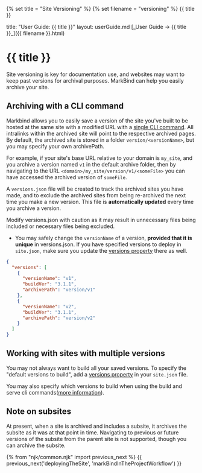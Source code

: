 {% set title = "Site Versioning" %}
{% set filename = "versioning" %}
<span id="title" class="d-none">{{ title }}</span>

<frontmatter>
  title: "User Guide: {{ title }}"
  layout: userGuide.md
</frontmatter>

<span id="link" class="d-none">
<md>[_User Guide → {{ title }}_]({{ filename }}.html)</md>
</span>

# {{ title }}

<div class="lead" id="overview">

Site versioning is key for documentation use, and websites may want to keep past versions for archival purposes. MarkBind can help you easily archive your site.
</div>

## Archiving with a CLI command

Markbind allows you to easily save a version of the site you've built to be hosted at the same site with a modified URL with a [single CLI command](cliCommands.md#archive-command). All intralinks within the archived site will point to the respective archived pages. By default, the archived site is stored in a folder `version/<versionName>`, but you may specify your own archivePath.

For example, if your site's base URL relative to your domain is `my_site`, and you archive a version named `v1` in the default archive folder, then by navigating to the URL `<domain>/my_site/version/v1/<someFile>` you can have accessed the archived version of `someFile`.

A `versions.json` file will be created to track the archived sites you have made, and to exclude the archived sites from being re-archived the next time you make a new version. This file is **automatically updated** every time you archive a version.

<box type="warning">

Modify versions.json with caution as it may result in unnecessary files being included or necessary files being excluded.

* You may safely change the `versionName` of a version, **provided that it is unique** in versions.json. If you have specified versions to deploy in `site.json`, make sure you update the [versions property](siteJsonFile.md#versions) there as well.

</box>

```json {heading="Example of a versions.json file"}
{
  "versions": [
    {
      "versionName": "v1",
      "buildVer": "3.1.1",
      "archivePath": "version/v1"
    },
    {
      "versionName": "v2",
      "buildVer": "3.1.1",
      "archivePath": "version/v2"
    }
  ]
}
```

<include src="cliCommands.md#archiveWarning" />

## Working with sites with multiple versions

You may not always want to build all your saved versions. To specify the "default versions to build", add a [versions property](siteJsonFile.md#versions) in your `site.json` file.

You may also specify which versions to build when using the build and serve cli commands([more information](cliCommands.md)).

## Note on subsites

At present, when a site is archived and includes a subsite, it archives the subsite as it was at that point in time. Navigating to previous or future versions of the subsite from the parent site is not supported, though you can archive the subsite.

{% from "njk/common.njk" import previous_next %}
{{ previous_next('deployingTheSite', 'markBindInTheProjectWorkflow') }}
